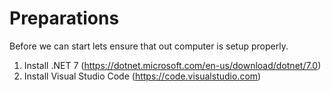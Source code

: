 # Preparations

Before we can start lets ensure that out computer is setup properly.

1. Install .NET 7 (https://dotnet.microsoft.com/en-us/download/dotnet/7.0)
2. Install Visual Studio Code (https://code.visualstudio.com)
